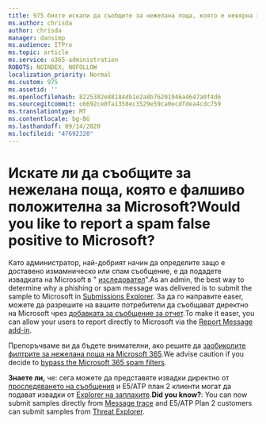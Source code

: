 ```yaml
---
title: 975 бихте искали да съобщите за нежелана поща, която е невярна за Microsoft?
ms.author: chrisda
author: chrisda
manager: dansimp
ms.audience: ITPro
ms.topic: article
ms.service: o365-administration
ROBOTS: NOINDEX, NOFOLLOW
localization_priority: Normal
ms.custom: 975
ms.assetid: ''
ms.openlocfilehash: 8225382e88184db1e2a8b76201946a4647a0f4d6
ms.sourcegitcommit: c6692ce0fa1358ec3529e59ca0ecdfdea4cdc759
ms.translationtype: MT
ms.contentlocale: bg-BG
ms.lasthandoff: 09/14/2020
ms.locfileid: "47692320"
---
```

# <a name="would-you-like-to-report-a-spam-false-positive-to-microsoft"></a><span data-ttu-id="034cb-102">Искате ли да съобщите за нежелана поща, която е фалшиво положителна за Microsoft?</span><span class="sxs-lookup"><span data-stu-id="034cb-102">Would you like to report a spam false positive to Microsoft?</span></span>

<span data-ttu-id="034cb-103">Като администратор, най-добрият начин да определите защо е доставено измамническо или спам съобщение, е да подадете извадката на Microsoft в " [изследовател](https://protection.office.com/reportsubmission)".</span><span class="sxs-lookup"><span data-stu-id="034cb-103">As an admin, the best way to determine why a phishing or spam message was delivered is to submit the sample to Microsoft in [Submissions Explorer](https://protection.office.com/reportsubmission).</span></span> <span data-ttu-id="034cb-104">За да го направите easer, можете да разрешите на вашите потребители да съобщават директно на Microsoft чрез [добавката за съобщение за отчет](https://appsource.microsoft.com/product/office/WA104381180?src=office&tab=Overview).</span><span class="sxs-lookup"><span data-stu-id="034cb-104">To make it easer, you can allow your users to report directly to Microsoft via the [Report Message add-in](https://appsource.microsoft.com/product/office/WA104381180?src=office&tab=Overview).</span></span>

<span data-ttu-id="034cb-105">Препоръчваме ви да бъдете внимателни, ако решите да [заобиколите филтрите за нежелана поща на Microsoft 365](https://docs.microsoft.com/exchange/troubleshoot/antispam/cautions-against-bypassing-spam-filters).</span><span class="sxs-lookup"><span data-stu-id="034cb-105">We advise caution if you decide to [bypass the Microsoft 365 spam filters](https://docs.microsoft.com/exchange/troubleshoot/antispam/cautions-against-bypassing-spam-filters).</span></span>

<span data-ttu-id="034cb-106">**Знаете ли,** че: сега можете да представяте извадки директно от [проследяването на съобщения](https://protection.office.com/messagetrace) и E5/ATP план 2 клиенти могат да подават извадки от [Explorer на заплахите](https://docs.microsoft.com/microsoft-365/security/office-365-security/threat-explorer).</span><span class="sxs-lookup"><span data-stu-id="034cb-106">**Did you know?**: You can now submit samples directly from [Message trace](https://protection.office.com/messagetrace) and E5/ATP Plan 2 customers can submit samples from [Threat Explorer](https://docs.microsoft.com/microsoft-365/security/office-365-security/threat-explorer).</span></span>
